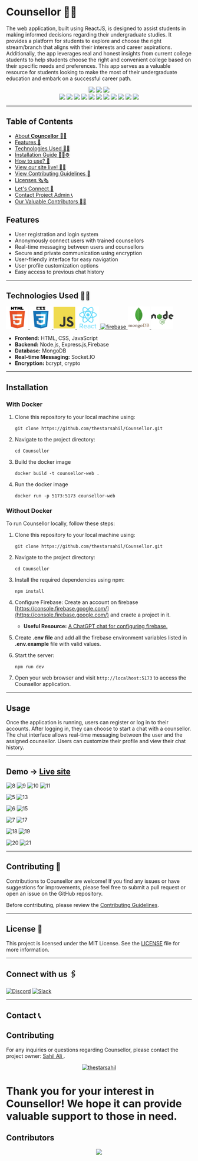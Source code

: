 # Counsellor 👨‍🏫

The web application, built using ReactJS, is designed to assist students in making informed decisions regarding their undergraduate studies. It provides a platform for students to explore and choose the right stream/branch that aligns with their interests and career aspirations. Additionally, the app leverages real and honest insights from current college students to help students choose the right and convenient college based on their specific needs and preferences. This app serves as a valuable resource for students looking to make the most of their undergraduate education and embark on a successful career path.

<div align="center">
  <img src="https://forthebadge.com/images/badges/built-with-love.svg" />
  <img src="https://forthebadge.com/images/badges/uses-brains.svg" />
  <img src="https://forthebadge.com/images/badges/powered-by-responsibility.svg" />
  <br/>
  <img src="https://img.shields.io/github/repo-size/thestarsahil/Counsellor?style=for-the-badge" />
  <img src="https://img.shields.io/github/license/thestarsahil/Counsellor?style=for-the-badge" />
  <img src="https://img.shields.io/github/issues-closed-raw/thestarsahil/Counsellor?style=for-the-badge" />
  <img src="https://img.shields.io/github/issues/thestarsahil/Counsellor?style=for-the-badge" />
  <img src="https://img.shields.io/github/issues-closed/thestarsahil/Counsellor?style=for-the-badge" />
  <img src="https://img.shields.io/github/stars/thestarsahil/Counsellor?style=for-the-badge" />
  <img src="https://img.shields.io/github/forks/thestarsahil/Counsellor?style=for-the-badge" />
  <img src="https://img.shields.io/github/issues-pr/thestarsahil/Counsellor?style=for-the-badge" />
  <img src="https://img.shields.io/github/last-commit/thestarsahil/Counsellor?style=for-the-badge" />
  <img src="https://img.shields.io/github/contributors/thestarsahil/Counsellor?style=for-the-badge" />
  <img src="https://img.shields.io/github/issues-pr-closed-raw/thestarsahil/Counsellor?style=for-the-badge" />

</div>
<hr>

## Table of Contents
- [About **Councellor** 🧑‍🎓](https://github.com/Counselllor/Counsellor-Web#counsellor-)
- [Features 🎊](https://github.com/Counselllor/Counsellor-Web#features)
- [Technologies Used 🧑‍💻](https://github.com/Counselllor/Counsellor-Web#technologies-used-)
- [Installation Guide 👩‍💻⚙️](https://github.com/Counselllor/Counsellor-Web#installation)
- [How to use? 👤](https://github.com/Counselllor/Counsellor-Web#usage)
- [View our site live! 🤩🤩](https://github.com/Counselllor/Counsellor-Web#demo---live-site)
- [View Contributing Guidelines 📜](https://github.com/Counselllor/Counsellor-Web#contributing-)
- [Licenses 🗞️🗞️](https://github.com/Counselllor/Counsellor-Web#license-)
- [Let's Connect 🔗](https://github.com/Counselllor/Counsellor-Web#connect-with-us-%EF%B8%8F)
- [Contact Project Admin 📞](https://github.com/Counselllor/Counsellor-Web#contact-)
- [Our Valuable Contributors 🌟🌟](https://github.com/Counselllor/Counsellor-Web#contributors)

## Features

-  User registration and login system
-  Anonymously connect users with trained counsellors
-  Real-time messaging between users and counsellors
-  Secure and private communication using encryption
-  User-friendly interface for easy navigation
-  User profile customization options
-  Easy access to previous chat history

<hr>

## Technologies Used 👩‍💻

 <p><a href="https://www.w3.org/html/" target="_blank" rel="noreferrer"> <img src="https://raw.githubusercontent.com/devicons/devicon/master/icons/html5/html5-original-wordmark.svg" alt="html5" width="60" height="60"/> </a>   <a href="https://www.w3schools.com/css/" target="_blank" rel="noreferrer">
	<img src="https://raw.githubusercontent.com/devicons/devicon/master/icons/css3/css3-original-wordmark.svg" alt="css3" width="60" height="60"/> </a>   <a href="https://developer.mozilla.org/en-US/docs/Web/JavaScript" target="_blank" rel="noreferrer"> <img src="https://raw.githubusercontent.com/devicons/devicon/master/icons/javascript/javascript-original.svg" alt="javascript" width="60" height="60"/> </a>   <a href="https://reactjs.org/" target="_blank" rel="noreferrer"> <img src="https://raw.githubusercontent.com/devicons/devicon/master/icons/react/react-original-wordmark.svg" alt="react" width="60" height="60"/> </a>    <a href="https://firebase.google.com/" target="_blank" rel="noreferrer"> <img src="https://www.vectorlogo.zone/logos/firebase/firebase-icon.svg" alt="firebase" width="60" height="60"/> </a>   <a href="https://www.mongodb.com/" target="_blank" rel="noreferrer"> <img src="https://raw.githubusercontent.com/devicons/devicon/master/icons/mongodb/mongodb-original-wordmark.svg" alt="mongodb" width="60" height="60"/> </a>    <a href="https://nodejs.org" target="_blank" rel="noreferrer"> <img src="https://raw.githubusercontent.com/devicons/devicon/master/icons/nodejs/nodejs-original-wordmark.svg" alt="nodejs" width="60" height="60"/> </a>
</p>

-  **Frontend:** HTML, CSS, JavaScript
-  **Backend:** Node.js, Express.js,Firebase 
-  **Database:** MongoDB
-  **Real-time Messaging:** Socket.IO
-  **Encryption:** bcrypt, crypto

<hr>

## Installation

### With Docker
1. Clone this repository to your local machine using:

   ```
   git clone https://github.com/thestarsahil/Counsellor.git
   ```

2. Navigate to the project directory:

   ```
   cd Counsellor
   ```

3. Build the docker image

   ```
   docker build -t counsellor-web .
   ```

4. Run the docker image

   ```
   docker run -p 5173:5173 counsellor-web
   ```


### Without Docker
To run Counsellor locally, follow these steps:

1. Clone this repository to your local machine using:

   ```
   git clone https://github.com/thestarsahil/Counsellor.git
   ```

2. Navigate to the project directory:

   ```
   cd Counsellor
   ```

3. Install the required dependencies using npm:

   ```
   npm install
   ```

4. Configure Firebase: Create an account on firebase [https://console.firebase.google.com/](https://console.firebase.google.com/) and craete a project in it.

    - **Useful Resource:** [A ChatGPT chat for configuring firebase.](https://chat.openai.com/share/4f1645a4-b6a0-40d0-b42b-9263236824f0)
 

5. Create **.env file** and add all the firebase environment variables listed in **.env.example**  file with valid values.

6. Start the server:

   ```
   npm run dev
   ```

7. Open your web browser and visit `http://localhost:5173` to access the Counsellor application.

<hr>

## Usage

Once the application is running, users can register or log in to their accounts. After logging in, they can choose to start a chat with a counsellor. The chat interface allows real-time messaging between the user and the assigned counsellor. Users can customize their profile and view their chat history.

<hr>

## Demo -> [Live site](https://counsellor-startup.netlify.app/)



![8](https://github.com/Counselllor/Counsellor-Web/assets/84167034/5af1c0ec-1cfe-4fc4-a0b1-78f1b147705d)
![9](https://github.com/Counselllor/Counsellor-Web/assets/84167034/18fa9adc-84d8-45e9-be7a-1db8f288bd57)
![10](https://github.com/Counselllor/Counsellor-Web/assets/84167034/a7cb258c-d1c0-4ddd-858f-760313edc2a7)
![11](https://github.com/Counselllor/Counsellor-Web/assets/84167034/c0f96ef1-84e3-44a3-82e8-1df100ee30fa)



![5](https://user-images.githubusercontent.com/84167034/218539171-2469465b-d840-4c10-99e9-df3af37c49d4.png)
![13](https://github.com/Counselllor/Counsellor-Web/assets/84167034/de11c594-ac0b-46e6-baa2-d1f9d80ebdf2)


![6](https://user-images.githubusercontent.com/84167034/218539183-e6cffd7d-08bc-45e9-a042-e7025172df8e.png)
![15](https://github.com/Counselllor/Counsellor-Web/assets/84167034/22cb6ecd-9bb9-4e3d-a42b-d0acfef7f1b9)


![7](https://user-images.githubusercontent.com/84167034/218539211-7e425cb0-5bec-41b9-bee3-c419469f7828.png)
![17](https://github.com/Counselllor/Counsellor-Web/assets/84167034/2a480bcd-bf26-4a8c-b83b-6542674bfd9f)


![18](https://github.com/Counselllor/Counsellor-Web/assets/84167034/8f61f99e-586a-4811-b7b0-b66d4b884569)
![19](https://github.com/Counselllor/Counsellor-Web/assets/84167034/dfd02c13-7e8c-4f6b-8082-09264312bfe4)

![20](https://github.com/Counselllor/Counsellor-Web/assets/84167034/1cc0af59-b3c2-4307-a1bc-636004ecb23b)
![21](https://github.com/Counselllor/Counsellor-Web/assets/84167034/ffec5f50-c87d-4812-b7cb-5e0b02d09115)



<hr>

## Contributing 🎉

Contributions to Counsellor are welcome! If you find any issues or have suggestions for improvements, please feel free to submit a pull request or open an issue on the GitHub repository.

Before contributing, please review the [Contributing Guidelines](CONTRIBUTING.md).

<hr>

## License 🪪

This project is licensed under the MIT License. See the [LICENSE](LICENSE) file for more information.

<hr>

## Connect with us 🖇️

[![Discord](https://discord.com/assets/3437c10597c1526c3dbd98c737c2bcae.svg)](https://discord.com/channels/1099745007172329592/1112438805589413909)
<a href="https://join.slack.com/t/counselllor/shared_invite/zt-1w7zos2td-lZBc_52HNvr8Jtvpt4gR5g" target="_blank" rel="noreferrer">
<img src="https://cdn.worldvectorlogo.com/logos/slack-new-logo.svg" alt="Slack" width="70" height="55">
</a>

<hr>

## Contact 📞

## Contributing 
For any inquiries or questions regarding Counsellor, please contact the project owner: [Sahil Ali ](https://github.com/thestarsahil).
<p align="center">
  <a href="https://github.com/thestarsahil">
    <img src="https://github.com/thestarsahil.png" width="120" height="120" alt="thestarsahil" />
  </a>
</p>


Thank you for your interest in Counsellor! We hope it can provide valuable support to those in need.
=======
## Contributors
<p align="center">
  <a href="https://github.com/thestarsahil/Counsellor/graphs/contributors">
  <img src="https://contrib.rocks/image?repo=thestarsahil/Counsellor" />
</a>
</p>
